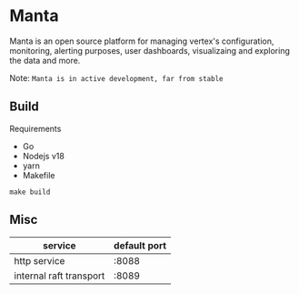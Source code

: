 # Manta

Manta is an open source platform for managing vertex's configuration, monitoring, alerting purposes,
user dashboards, visualizaing and exploring the data and more.

Note: `Manta is in active development, far from stable`

## Build
Requirements
- Go
- Nodejs v18
- yarn
- Makefile

```shell
make build
```

## Misc
| service                 | default port |
|-------------------------|--------------|
| http service            | :8088        |
| internal raft transport | :8089        |

